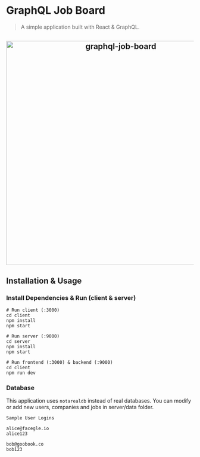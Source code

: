 # GraphQL Job Board

> A simple application built with React & GraphQL.

<h2 align="center">
  <img src="./screenshot.gif" alt="graphql-job-board" width="600px" />
  <br>
</h2>

## Installation & Usage

### Install Dependencies & Run (client & server)

```
# Run client (:3000)
cd client
npm install
npm start

# Run server (:9000)
cd server
npm install
npm start

# Run frontend (:3000) & backend (:9000)
cd client
npm run dev
```

### Database

This application uses ```notarealdb``` instead of real databases. You can modify or add new users, companies and jobs in server/data folder.

```
Sample User Logins

alice@facegle.io
alice123

bob@goobook.co
bob123
```
